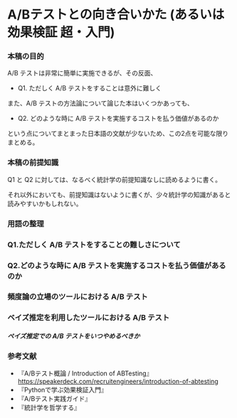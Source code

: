 
# A/Bテストとの向き合いかた (あるいは効果検証 超・入門)

### 本稿の目的

A/B テストは非常に簡単に実施できるが、その反面、

 - Q1. ただしく A/B テストをすることは意外に難しく

また、A/B テストの方法論について論じた本はいくつかあっても、

 - Q2. どのような時に A/B テストを実施するコストを払う価値があるのか

という点についてまとまった日本語の文献が少ないため、この2点を可能な限りまとめる。

### 本稿の前提知識

Q1 と Q2 に対しては、なるべく統計学の前提知識なしに読めるように書く。

それ以外においても、前提知識はないように書くが、少々統計学の知識があると読みやすいかもしれない。

### 用語の整理


### Q1.ただしく A/B テストをすることの難しさについて

### Q2.どのような時に A/B テストを実施するコストを払う価値があるのか


### 頻度論の立場のツールにおける A/B テスト

### ベイズ推定を利用したツールにおける A/B テスト

##### ペイズ推定での A/B テストをいつやめるべきか

### 参考文献
 - 『A/Bテスト概論 / Introduction of ABTesting』 https://speakerdeck.com/recruitengineers/introduction-of-abtesting
 - 『Pythonで学ぶ効果検証入門』
 - 『A/Bテスト実践ガイド』
 - 『統計学を哲学する』
